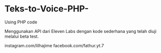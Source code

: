 # Teks-to-Voice-PHP-
Using PHP code 

Menggunakan API dari Eleven Labs dengan kode sederhana yang telah diuji melalui beta test.

instagram.com/lilhajime
facebook.com/fathur.yt.7
